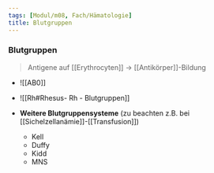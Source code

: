 ```yaml
---
tags: [Modul/m08, Fach/Hämatologie]
title: Blutgruppen
---
```

### Blutgruppen
> Antigene auf [[Erythrocyten]] → [[Antikörper]]-Bildung
- ![[AB0]]
- ![[Rh#Rhesus- Rh - Blutgruppen]]


- **Weitere Blutgruppensysteme** (zu beachten z.B. bei [[Sichelzellanämie]]-[[Transfusion]])
	- Kell
	- Duffy
	- Kidd
	- MNS